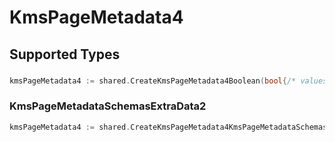 # KmsPageMetadata4


## Supported Types

### 

```go
kmsPageMetadata4 := shared.CreateKmsPageMetadata4Boolean(bool{/* values here */})
```

### KmsPageMetadataSchemasExtraData2

```go
kmsPageMetadata4 := shared.CreateKmsPageMetadata4KmsPageMetadataSchemasExtraData2(shared.KmsPageMetadataSchemasExtraData2{/* values here */})
```


